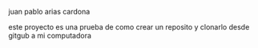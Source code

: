 juan pablo arias cardona

este proyecto es una prueba de como crear un reposito y clonarlo desde gitgub a mi computadora
